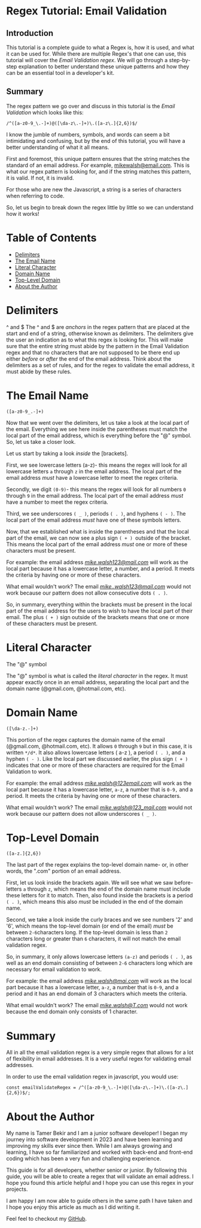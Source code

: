 # Regex Tutorial: Email Validation

## Introduction

This tutorial is a complete guide to what a Regex is, how it is used, and what it can be used for. While there are multiple Regex's that one can use, this tutorial will cover the *Email Validation regex*. We will go through a step-by-step explanation to better understand these unique patterns and how they can be an essential tool in a developer's kit.


## Summary
The regex pattern we go over and discuss in this tutorial is the *Email Validation*
which looks like this:

`/^([a-z0-9_\.-]+)@([\da-z\.-]+)\.([a-z\.]{2,6})$/`

I know the jumble of numbers, symbols, and words can seem a bit intimidating and confusing, but by the end of this tutorial, you will have a better understanding of what it all means.

First and foremost, this unique pattern ensures that the string matches the standard  of an email address. For example, mikewalsh@email.com. This is what our regex pattern is looking for, and if the string matches this pattern, it is valid. If not, it is invalid.

For those who are new the Javascript, a string is a series of characters when referring to code. 

So, let us begin to break down the regex little by little so we can understand how it works!


# Table of Contents
- [Delimiters](#Delimiters)
- [The Email Name](#The-Email-Name)
- [Literal Character](#Literal-Character)
- [Domain Name](#Domain-Name)
- [Top-Level Domain](#Top-Level-Domain)
- [About the Author](#About-the-Author)

# Delimiters
^ and $
The ^ and $ are *anchors* in the regex pattern that are placed at the start and end of a string, otherwise known as delimiters. The delimiters give the user an indication as to what this regex is looking for. This will make sure that the entire string must abide by the pattern in the Email Validation regex and that no characters that are not supposed to be there end up either *before* or *after* the end of the email address. Think about the delimiters as a set of rules, and for the regex to validate the email address, it must abide by these rules.

# The Email Name

`([a-z0-9_.-]+)`

Now that we went over the delimiters, let us take a look at the local part of the email. Everything we see here inside the parentheses must match the local part of the email address, which is everything before the "@" symbol. So, let us take a closer look.

Let us start by taking a look *inside* the [brackets].

First, we see lowercase letters (a-z)- this means the regex will look for all lowercase letters `a` through `z` in the email address. The local part of the email address *must* have a lowercase letter to meet the regex criteria.

Secondly, we digit `(0-9)`- this means the regex will look for all numbers `0` through `9` in the email address. The local part of the email address *must* have a number to meet the regex criteria.

Third, we see underscores `( _ )`, periods `( . )`, and hyphens `( - )`. The local part of the email address *must* have one of these symbols letters.

Now, that we established what is inside the parentheses and that the local part of the email, we can now see a plus sign `( + ) `outside of the bracket. This means the local part of the email address *must* one or more of these characters must be present.

For example: the email address *mike.walsh123@mail.com* will work as the local part because it has a lowercase letter, a number, and a period. It meets the criteria by having one or more of these characters.

What email wouldn't work? The email *mike..walsh123@mail.com* would not work because our pattern does not allow consecutive dots `( . )`.

So, in summary, everything within the brackets must be present in the local part of the email address for the users to wish to have the local part of their email. The plus `( + )` sign outside of the brackets means that one or more of these characters must be present.

# Literal Character

The "@" symbol

The "@" symbol is what is called the *literal character* in the regex. It must appear exactly once in an email address, separating the local part and the domain name (@gmail.com, @hotmail.com, etc).


# Domain Name

`([\da-z.-]+)`

This portion of the regex captures the domain name of the email (@gmail.com, @hotmail.com, etc). It allows `0` through `9` but in this case, it is written `*/d*`. It also allows lowercase letters ( a-z ), a period `( . )`, and a hyphen `( - )`. Like the local part we discussed earlier, the plus sign `( + )` indicates that one or more of these characters are required for the Email Validation to work.

For example: the email address *mike.walsh@123email.com* will work as the local part because it has a lowercase letter, `a-z`, a number that is `0-9,` and a period. It meets the criteria by having one or more of these characters.

What email wouldn't work? The email *mike.walsh@123_mail.com* would not work because our pattern does not allow underscores `( _ )`.



# Top-Level Domain

`([a-z.]{2,6})`

The last part of the regex explains the top-level domain name- or, in other words, the ".com" portion of an email address. 

First, let us look inside the brackets again. We will see what we saw before- letters `a` through `z`, which means the end of the domain name must include these letters for it to match. Then, also found inside the brackets is a period `( . )`, which means this also *must* be included in the end of the domain name.

Second, we take a look inside the curly braces and we see numbers '2' and '6', which means the top-level domain (or end of the email) *must* be between `2-6`characters long. If the top-level domain is less than `2` characters long or greater than `6` characters, it will not match the email validation regex.

So, in summary, it only allows lowercase letters `(a-z)` and periods `( . )`, as well as an end domain consisting of between `2-6` characters long which are necessary for email validation to work.

For example: the email address *mike.walsh@mai.com* will work as the local part because it has a lowercase letter, `a-z`, a number that is `0-9`, and a period and it has an end domain of 3 characters which meets the criteria.

 What email wouldn't work? The email *mike.walsh@T.com* would not work because the end domain only consists of 1 character. 

 # Summary

 All in all the email validation regex is a very simple regex that allows for a lot of flexibility in email addresses. It is a very useful regex for validating email addresses. 

 In order to use the email validation regex in javascript, you would use:
 
 `const emailValidateRegex = /^([a-z0-9_\.-]+)@([\da-z\.-]+)\.([a-z\.]{2,6})$/;
`

# About the Author
My name is Tamer Bekir and I am a junior software developer! I began my journey into software development in 2023 and have been learning and improving my skills ever since then. While I am always growing and learning, I have so far familiarized and worked with back-end and front-end coding which has been a very fun and challenging experience. 

This guide is for all developers, whether senior or junior. By following this guide, you will be able to create a regex that will validate an email address. I hope you found this article helpful and I hope you can use this regex in your projects. 

I am happy I am now able to guide others in the same path I have taken and I hope you enjoy this article as much as I did writing it. 

Feel feel to checkout my <a href="https://github.com/Tamerbekir"> GitHub</a>.
